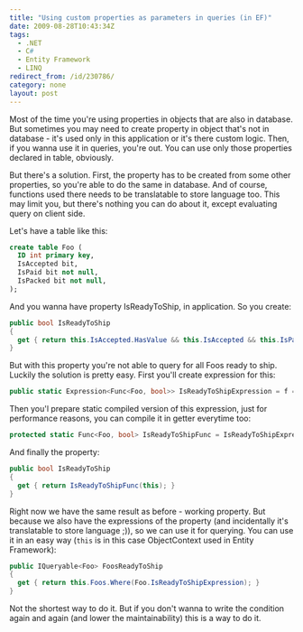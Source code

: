```yaml
---
title: "Using custom properties as parameters in queries (in EF)"
date: 2009-08-28T10:43:34Z
tags:
  - .NET
  - C#
  - Entity Framework
  - LINQ
redirect_from: /id/230786/
category: none
layout: post
---
```

Most of the time you're using properties in objects that are also in database. But sometimes you may need to create property in object that's not in database - it's used only in this application or it's there custom logic. Then, if you wanna use it in queries, you're out. You can use only those properties declared in table, obviously.

But there's a solution. First, the property has to be created from some other properties, so you're able to do the same in database. And of course, functions used there needs to be translatable to store language too. This may limit you, but there's nothing you can do about it, except evaluating query on client side.

Let's have a table like this:

```sql
create table Foo (
  ID int primary key,
  IsAccepted bit,
  IsPaid bit not null,
  IsPacked bit not null,
);
```

And you wanna have property IsReadyToShip, in application. So you create:

```csharp
public bool IsReadyToShip
{
  get { return this.IsAccepted.HasValue && this.IsAccepted && this.IsPaid && this.IsPacked; }
}
```

But with this property you're not able to query for all Foos ready to ship. Luckily the solution is pretty easy. First you'll create expression for this:

```csharp
public static Expression<Func<Foo, bool>> IsReadyToShipExpression = f => f.IsAccepted.HasValue && f.IsAccepted && f.IsPaid && f.IsPacked;
```

Then you'l prepare static compiled version of this expression, just for performance reasons, you can compile it in getter everytime too:

```csharp
protected static Func<Foo, bool> IsReadyToShipFunc = IsReadyToShipExpression.Compile();
```

And finally the property:

```csharp
public bool IsReadyToShip
{
  get { return IsReadyToShipFunc(this); }
}
```

Right now we have the same result as before - working property. But because we also have the expressions of the property (and incidentally it's translatable to store language ;)), so we can use it for querying. You can use it in an easy way (`this` is in this case ObjectContext used in Entity Framework):

```csharp
public IQueryable<Foo> FoosReadyToShip
{
  get { return this.Foos.Where(Foo.IsReadyToShipExpression); }
}
```

Not the shortest way to do it. But if you don't wanna to write the condition again and again (and lower the maintainability) this is a way to do it.
